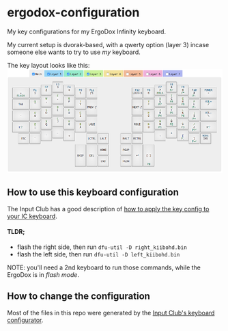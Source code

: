 # ergodox-configuration

My key configurations for my ErgoDox Infinity keyboard.

My current setup is dvorak-based, with a qwerty option (layer 3) incase someone else wants to try to use _my_ keyboard.

The key layout looks like this: ![](layout.png)

## How to use this keyboard configuration

The Input Club has a good description of [how to apply the key config to your IC keyboard](https://input.club/configurator-setup/).

#### TLDR;

+ flash the right side, then run `dfu-util -D right_kiibohd.bin`
+ flash the left side, then run `dfu-util -D left_kiibohd.bin`

NOTE: you'll need a 2nd keyboard to run those commands, while the ErgoDox is in _flash mode_.


## How to change the configuration

Most of the files in this repo were generated by the [Input Club's keyboard configurator](https://input.club/configurator-ergodox/).

